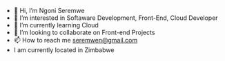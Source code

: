 - 👋 Hi, I’m Ngoni Seremwe
- 👀 I’m interested in Softaware Development, Front-End, Cloud Developer
- 🌱 I’m currently learning Cloud 
- 💞️ I’m looking to collaborate on Front-end Projects
- 📫 How to reach me seremwen@gmail.com
- I am currently located in Zimbabwe

<!---
seremwen/seremwen is a ✨ special ✨ repository because its `README.md` (this file) appears on your GitHub profile.
You can click the Preview link to take a look at your changes.
--->
